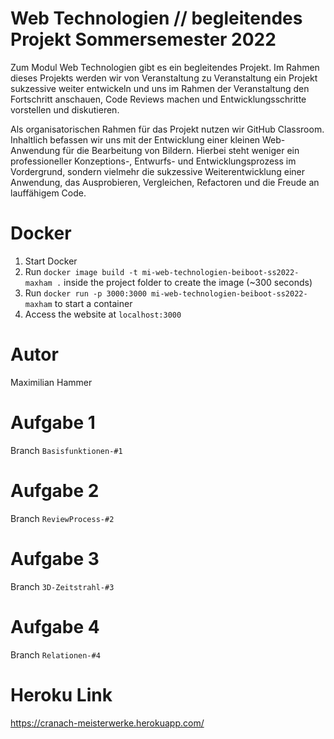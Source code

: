 # Web Technologien // begleitendes Projekt Sommersemester 2022

Zum Modul Web Technologien gibt es ein begleitendes Projekt. Im Rahmen dieses Projekts werden wir von Veranstaltung zu Veranstaltung ein Projekt sukzessive weiter entwickeln und uns im Rahmen der Veranstaltung den Fortschritt anschauen, Code Reviews machen und Entwicklungsschritte vorstellen und diskutieren.

Als organisatorischen Rahmen für das Projekt nutzen wir GitHub Classroom. Inhaltlich befassen wir uns mit der Entwicklung einer kleinen Web-Anwendung für die Bearbeitung von Bildern. Hierbei steht weniger ein professioneller Konzeptions-, Entwurfs- und Entwicklungsprozess im Vordergrund, sondern vielmehr die sukzessive Weiterentwicklung einer Anwendung, das Ausprobieren, Vergleichen, Refactoren und die Freude an lauffähigem Code.

# Docker

1. Start Docker
2. Run `docker image build -t mi-web-technologien-beiboot-ss2022-maxham .` inside the project folder to create the image (~300 seconds)
3. Run `docker run -p 3000:3000 mi-web-technologien-beiboot-ss2022-maxham` to start a container
4. Access the website at `localhost:3000`

# Autor

Maximilian Hammer

# Aufgabe 1

Branch `Basisfunktionen-#1`

# Aufgabe 2

Branch `ReviewProcess-#2`

# Aufgabe 3

Branch `3D-Zeitstrahl-#3`

# Aufgabe 4

Branch `Relationen-#4`



# Heroku Link

https://cranach-meisterwerke.herokuapp.com/
